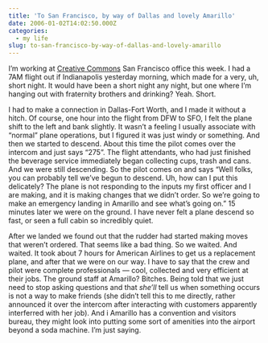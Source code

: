 ```yaml
---
title: 'To San Francisco, by way of Dallas and lovely Amarillo'
date: 2006-01-02T14:02:50.000Z
categories:
  - my life
slug: to-san-francisco-by-way-of-dallas-and-lovely-amarillo
---
```

I’m working at [Creative Commons][1]  San Francisco office this week. I had a 7AM flight out if Indianapolis yesterday morning, which made for a very, uh, short night. It would have been a short night any night, but one where I’m hanging out with fraternity brothers and drinking? Yeah. Short.

I had to make a connection in Dallas-Fort Worth, and I made it without a hitch. Of course, one hour into the flight from DFW to SFO, I felt the plane shift to the left and bank slightly. It wasn’t a feeling I usually associate with “normal” plane operations, but I figured it was just windy or something. And then we started to descend. About this time the pilot comes over the intercom and just says “275”. The flight attendants, who had just finished the beverage service immediately began collecting cups, trash and cans. And we were still descending. So the pilot comes on and says “Well folks, you can probably tell we’ve begun to descend. Uh, how can I put this delicately? The plane is not responding to the inputs my first officer and I are making, and it is making changes that we didn’t order. So we’re going to make an emergency landing in Amarillo and see what’s going on.” 15 minutes later we were on the ground. I have never felt a plane descend so fast, or seen a full cabin so incredibly quiet.

After we landed we found out that the rudder had started making moves that weren’t ordered. That seems like a bad thing. So we waited. And waited. It took about 7 hours for American Airlines to get us a replacement plane, and after that we were on our way. I have to say that the crew and pilot were complete professionals — cool, collected and very efficient at their jobs. The ground staff at Amarillo? Bitches. Being told that we just need to stop asking questions and that _she’ll_ tell us when something occurs is not a way to make friends (she didn’t tell this to me directly, rather announced it over the intercom after interacting with customers apparently interferred with her job). And i Amarillo has a convention and visitors bureau, they might look into putting some sort of amenities into the airport beyond a soda machine. I’m just saying.



 [1]: http://creativecommons.org
